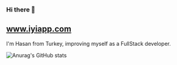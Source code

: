 ### Hi there 👋
## www.iyiapp.com
I'm Hasan from Turkey, improving myself as a FullStack developer. 

![Anurag's GitHub stats](https://github-readme-stats.vercel.app/api?username=iyiapp&show_icons=true&theme=highcontrast)
